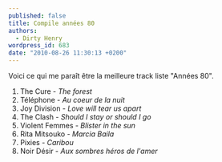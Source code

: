 ```yaml
---
published: false
title: Compile années 80
authors:
  - Dirty Henry
wordpress_id: 683
date: "2010-08-26 11:30:13 +0200"
---
```


Voici ce qui me paraît être la meilleure track liste "Années 80".

1. The Cure - _The forest_
1. Téléphone - _Au coeur de la nuit_
1. Joy Division - _Love will tear us apart_
1. The Clash - _Should I stay or should I go_
1. Violent Femmes - _Blister in the sun_
1. Rita Mitsouko - _Marcia Baila_
1. Pixies - _Caribou_
1. Noir Désir - _Aux sombres héros de l'amer_
